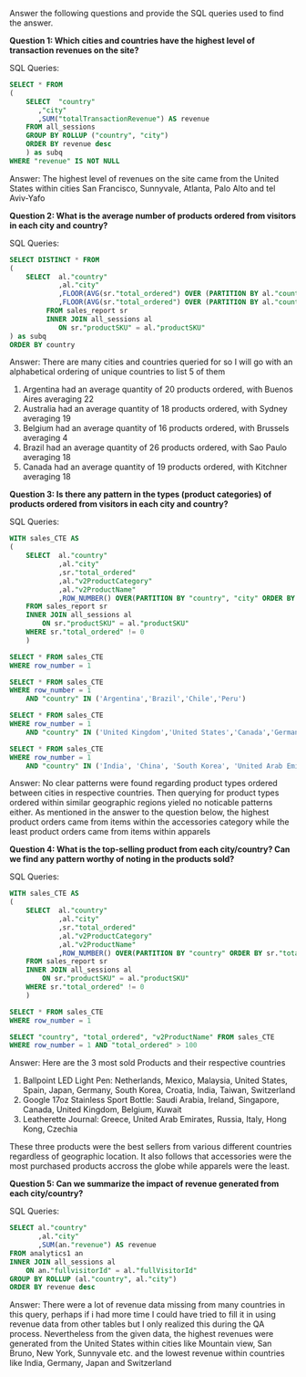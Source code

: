 Answer the following questions and provide the SQL queries used to find the answer.

    
**Question 1: Which cities and countries have the highest level of transaction revenues on the site?**


SQL Queries:
```sql
SELECT * FROM
(
	SELECT  "country"
	   ,"city"
	   ,SUM("totalTransactionRevenue") AS revenue 
	FROM all_sessions
	GROUP BY ROLLUP ("country", "city")
	ORDER BY revenue desc
	) as subq
WHERE "revenue" IS NOT NULL
```



Answer: The highest level of revenues on the site came from the United States within cities San Francisco, Sunnyvale, Atlanta, Palo Alto and tel Aviv-Yafo




**Question 2: What is the average number of products ordered from visitors in each city and country?**


SQL Queries:

```sql
SELECT DISTINCT * FROM 
(
	SELECT  al."country"
	   		,al."city" 
	   		,FLOOR(AVG(sr."total_ordered") OVER (PARTITION BY al."country",al."city")) AS avgProdOrdCity
	   		,FLOOR(AVG(sr."total_ordered") OVER (PARTITION BY al."country")) AS avgProdOrdCountry
	     FROM sales_report sr
	     INNER JOIN all_sessions al
	        ON sr."productSKU" = al."productSKU"
) as subq
ORDER BY country
```
Answer: There are many cities and countries queried for so I will go with an alphabetical ordering of unique countries to list 5 of them

1. Argentina had an average quantity of 20 products ordered, with Buenos Aires averaging 22
2. Australia had an average quantity of 18 products ordered, with Sydney averaging 19
3. Belgium had an average quantity of 16 products ordered, with Brussels averaging 4
4. Brazil had an average quantity of 26 products ordered, with Sao Paulo averaging 18
5. Canada had an average quantity of 19 products ordered, with Kitchner averaging 18


**Question 3: Is there any pattern in the types (product categories) of products ordered from visitors in each city and country?**


SQL Queries:
```sql
WITH sales_CTE AS 
(
	SELECT  al."country"
	    	,al."city" 
	   		,sr."total_ordered"
			,al."v2ProductCategory"
			,al."v2ProductName"
			,ROW_NUMBER() OVER(PARTITION BY "country", "city" ORDER BY sr."total_ordered" desc)
	FROM sales_report sr
	INNER JOIN all_sessions al
		ON sr."productSKU" = al."productSKU"
	WHERE sr."total_ordered" != 0
	)

SELECT * FROM sales_CTE
WHERE row_number = 1 
```
```sql
SELECT * FROM sales_CTE
WHERE row_number = 1 
	AND "country" IN ('Argentina','Brazil','Chile','Peru')
```
```sql
SELECT * FROM sales_CTE
WHERE row_number = 1 
	AND "country" IN ('United Kingdom','United States','Canada','Germany')
```
```sql
SELECT * FROM sales_CTE
WHERE row_number = 1 
	AND "country" IN ('India', 'China', 'South Korea', 'United Arab Emirates', 'Pakistan')
```


Answer: No clear patterns were found regarding product types ordered between cities in respective countries. Then querying for product types ordered within similar geographic regions yieled no noticable patterns either. As mentioned in the answer to the question below, the highest product orders came from items within the accessories category while the least product orders came from items within apparels





**Question 4: What is the top-selling product from each city/country? Can we find any pattern worthy of noting in the products sold?**


SQL Queries:
```sql
WITH sales_CTE AS 
(
	SELECT  al."country"
	    	,al."city" 
	   		,sr."total_ordered"
			,al."v2ProductCategory"
			,al."v2ProductName"
			,ROW_NUMBER() OVER(PARTITION BY "country" ORDER BY sr."total_ordered" desc)
	FROM sales_report sr
	INNER JOIN all_sessions al
		ON sr."productSKU" = al."productSKU"
	WHERE sr."total_ordered" != 0
	)

SELECT * FROM sales_CTE
WHERE row_number = 1 
```
```sql
SELECT "country", "total_ordered", "v2ProductName" FROM sales_CTE
WHERE row_number = 1 AND "total_ordered" > 100
```

Answer: Here are the 3 most sold Products and their respective countries
1. Ballpoint LED Light Pen: Netherlands, Mexico, Malaysia, United States, Spain, Japan, Germany, South Korea, Croatia, India, Taiwan, Switzerland
2. Google 17oz Stainless Sport Bottle: Saudi Arabia, Ireland, Singapore, Canada, United Kingdom, Belgium, Kuwait
3. Leatherette Journal: Greece, United Arab Emirates, Russia, Italy, Hong Kong, Czechia

These three products were the best sellers from various different countries regardless of geographic location. It also follows that accessories were the most purchased products accross the globe while apparels were the least.


**Question 5: Can we summarize the impact of revenue generated from each city/country?**

SQL Queries:
```sql
SELECT al."country"
	   ,al."city"
	   ,SUM(an."revenue") AS revenue 
FROM analytics1 an
INNER JOIN all_sessions al
	ON an."fullvisitorId" = al."fullVisitorId"
GROUP BY ROLLUP (al."country", al."city")
ORDER BY revenue desc
```

Answer: There were a lot of revenue data missing from many countries in this query, perhaps if i had more time I could have tried to fill it in using revenue data from other tables but I only realized this during the QA process. Nevertheless from the given data, the highest revenues were generated from the United States within cities like Mountain view, San Bruno, New York, Sunnyvale etc. and the lowest revenue within countries like India, Germany, Japan and Switzerland







